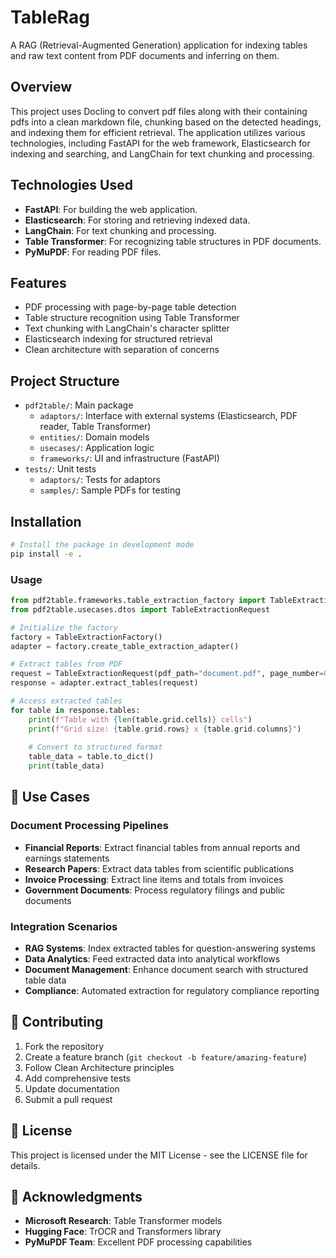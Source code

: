 # TableRag

A RAG (Retrieval-Augmented Generation) application for indexing tables and raw text content from PDF documents and inferring on them.

## Overview

This project uses Docling to convert pdf files along with their containing pdfs into a clean markdown file, chunking based on the detected headings, and indexing them for efficient retrieval. The application utilizes various technologies, including FastAPI for the web framework, Elasticsearch for indexing and searching, and LangChain for text chunking and processing.

## Technologies Used

- **FastAPI**: For building the web application.
- **Elasticsearch**: For storing and retrieving indexed data.
- **LangChain**: For text chunking and processing.
- **Table Transformer**: For recognizing table structures in PDF documents.
- **PyMuPDF**: For reading PDF files.

## Features

- PDF processing with page-by-page table detection
- Table structure recognition using Table Transformer
- Text chunking with LangChain's character splitter
- Elasticsearch indexing for structured retrieval
- Clean architecture with separation of concerns

## Project Structure

- `pdf2table/`: Main package
  - `adaptors/`: Interface with external systems (Elasticsearch, PDF reader, Table Transformer)
  - `entities/`: Domain models
  - `usecases/`: Application logic
  - `frameworks/`: UI and infrastructure (FastAPI)
- `tests/`: Unit tests
  - `adaptors/`: Tests for adaptors
  - `samples/`: Sample PDFs for testing

## Installation

```bash
# Install the package in development mode
pip install -e .
```

### Usage
```python
from pdf2table.frameworks.table_extraction_factory import TableExtractionFactory
from pdf2table.usecases.dtos import TableExtractionRequest

# Initialize the factory
factory = TableExtractionFactory()
adapter = factory.create_table_extraction_adapter()

# Extract tables from PDF
request = TableExtractionRequest(pdf_path="document.pdf", page_number=0)
response = adapter.extract_tables(request)

# Access extracted tables
for table in response.tables:
    print(f"Table with {len(table.grid.cells)} cells")
    print(f"Grid size: {table.grid.rows} x {table.grid.columns}")
    
    # Convert to structured format
    table_data = table.to_dict()
    print(table_data)
```


## 🎯 Use Cases

### Document Processing Pipelines
- **Financial Reports**: Extract financial tables from annual reports and earnings statements
- **Research Papers**: Extract data tables from scientific publications
- **Invoice Processing**: Extract line items and totals from invoices
- **Government Documents**: Process regulatory filings and public documents

### Integration Scenarios
- **RAG Systems**: Index extracted tables for question-answering systems
- **Data Analytics**: Feed extracted data into analytical workflows  
- **Document Management**: Enhance document search with structured table data
- **Compliance**: Automated extraction for regulatory compliance reporting

## 🤝 Contributing

1. Fork the repository
2. Create a feature branch (`git checkout -b feature/amazing-feature`)
3. Follow Clean Architecture principles
4. Add comprehensive tests
5. Update documentation
6. Submit a pull request

## 📄 License

This project is licensed under the MIT License - see the LICENSE file for details.

## 🙏 Acknowledgments

- **Microsoft Research**: Table Transformer models
- **Hugging Face**: TrOCR and Transformers library  
- **PyMuPDF Team**: Excellent PDF processing capabilities

